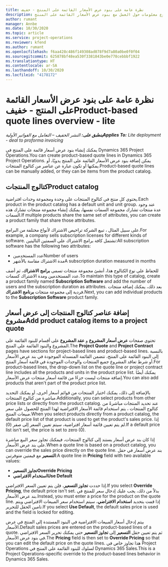 ```yaml
---
title: نظرة عامة على بنود عرض الأسعار القائمة على المنتج - خفيف
description: يقدم هذا الموضوع معلومات حول العمل مع بنود عرض الأسعار القائمة على المنتج.
author: rumant
manager: Annbe
ms.date: 10/30/2020
ms.topic: article
ms.service: project-operations
ms.reviewer: kfend
ms.author: rumant
ms.openlocfilehash: f6aa428c486f149308ad078f9d7a80a0be0f0f04
ms.sourcegitcommit: 625878bf48ea530f3381843be0e778cebbbf1922
ms.translationtype: HT
ms.contentlocale: ar-SA
ms.lasthandoff: 10/30/2020
ms.locfileid: "4178172"
---
```

# <a name="product-based-quote-lines-overview---lite"></a><span data-ttu-id="10405-103">نظرة عامة على بنود عرض الأسعار القائمة على المنتج - خفيف</span><span class="sxs-lookup"><span data-stu-id="10405-103">Product-based quote lines overview - lite</span></span>

<span data-ttu-id="10405-104">_**ينطبق على:** النشر الخفيف – التعامل مع الفواتير الأولية_</span><span class="sxs-lookup"><span data-stu-id="10405-104">_**Applies To:** Lite deployment - deal to proforma invoicing_</span></span>

<span data-ttu-id="10405-105">يمكنك إنشاء بنود عرض أسعار قائمة على المنتج في Dynamics 365 Project Operations.</span><span class="sxs-lookup"><span data-stu-id="10405-105">You can create product-based quote lines in Dynamics 365 Project Operations.</span></span> <span data-ttu-id="10405-106">يمكن إضافة بنود عرض الأسعار القائمة على المنتج يدويًا، أو يمكنها أو تكون عبارة عن عناصر من كتالوج المنتجات.</span><span class="sxs-lookup"><span data-stu-id="10405-106">Product-based quote lines can be manually added, or they can be items from the product catalog.</span></span>

## <a name="product-catalog"></a><span data-ttu-id="10405-107">كتالوج المنتجات</span><span class="sxs-lookup"><span data-stu-id="10405-107">Product catalog</span></span>

<span data-ttu-id="10405-108">يحتوي كل منتج في كتالوج المنتجات على وحدة ومجموعة وحدات افتراضية.</span><span class="sxs-lookup"><span data-stu-id="10405-108">Each product in the product catalog has a default unit and unit group.</span></span> <span data-ttu-id="10405-109">عند وجود عدة منتجات تشارك مجموعة السمات نفسها، يمكنك إنشاء مجموعة منتجات تشارك هذه السمات.</span><span class="sxs-lookup"><span data-stu-id="10405-109">If multiple products share the same set of attributes, you can create a product family that share those attributes.</span></span> 

<span data-ttu-id="10405-110">على سبيل المثال ، تبيع الشركة تراخيص الاشتراك لأنواع مختلفة من البرامج.</span><span class="sxs-lookup"><span data-stu-id="10405-110">For example, a company sells subscription licenses for different kinds of software.</span></span> <span data-ttu-id="10405-111">تشتمل كافة برامج الاشتراك على السمتين التاليتين:</span><span class="sxs-lookup"><span data-stu-id="10405-111">All subscription software has the following two attributes:</span></span>

- <span data-ttu-id="10405-112">عدد المستخدمين</span><span class="sxs-lookup"><span data-stu-id="10405-112">Number of users</span></span>
- <span data-ttu-id="10405-113">مدة الاشتراك مقاسة بالأشهر</span><span class="sxs-lookup"><span data-stu-id="10405-113">A subscription duration measured in months</span></span>

<span data-ttu-id="10405-114">للحفاظ على نوع الكتالوج هذا، أنشئ مجموعة منتجات تسمى **برامج الاشتراك**، ثم أضف عدد المستخدمين ومدة الاشتراك كسمات.</span><span class="sxs-lookup"><span data-stu-id="10405-114">To maintain this type of catalog, create a product family named **Subscription Software** and add the number of users and the subscription duration as attributes.</span></span> <span data-ttu-id="10405-115">بعد ذلك، يمكنك إضافة منتجات فردية إلى مجموعة منتجات **برنامج الاشتراك**.</span><span class="sxs-lookup"><span data-stu-id="10405-115">Next, you can add individual products to the **Subscription Software** product family.</span></span>

## <a name="add-product-catalog-items-to-a-project-quote"></a><span data-ttu-id="10405-116">إضافة عناصر كتالوج المنتجات إلى عرض أسعار مشروع</span><span class="sxs-lookup"><span data-stu-id="10405-116">Add product catalog items to a project quote</span></span>

<span data-ttu-id="10405-117">تحتوي صفحات **عرض أسعار المشروع** و **عقد المشروع** على أقسام للبنود القائمة على المشروع والبنود القائمة على المنتج.</span><span class="sxs-lookup"><span data-stu-id="10405-117">The **Project Quote** and **Project Contract** pages have sections for project-based lines and product-based lines.</span></span> <span data-ttu-id="10405-118">بالنسبة إلى البنود القائمة على المنتج، تتضمن القائمة المنسدلة الموجودة في بند عرض الأسعار أو شرط تعاقد المشروع جميع المنتجات والوحدات الموجودة في قائمة أسعار المنتج.</span><span class="sxs-lookup"><span data-stu-id="10405-118">For product-based lines, the drop-down list on the quote line or project contract line includes all the products and units in the product price list.</span></span> <span data-ttu-id="10405-119">يمكنك أيضًا إضافة منتجات ليست جزءًا من قائمة أسعار منتجات عرض الأسعار.</span><span class="sxs-lookup"><span data-stu-id="10405-119">You can also add products that aren't part of the product price list.</span></span>

<span data-ttu-id="10405-120">بالإضافة إلى ذلك، يمكنك اختيار المنتجات من قوائم أسعار أخرى، أو يمكنك التحديد مباشرة من كتالوج المنتجات.</span><span class="sxs-lookup"><span data-stu-id="10405-120">Additionally, you can select products from other price lists or directly from the product catalog.</span></span> <span data-ttu-id="10405-121">عند تحديد المنتجات مباشرةً من كتالوج المنتجات ، يتم استخدام قائمة الأسعار الافتراضية لهذا المنتج للحصول على سعر مبيعات المنتج.</span><span class="sxs-lookup"><span data-stu-id="10405-121">When you select products directly from a product catalog, the default price list of that product is used to get the product's sales price.</span></span> <span data-ttu-id="10405-122">إذا لم يتم تعيين قائمة أسعار افتراضية، سيتم تعيين السعر إلى صفر (0).</span><span class="sxs-lookup"><span data-stu-id="10405-122">If a default price list isn't set, the price is set to zero (0).</span></span>

<span data-ttu-id="10405-123">إذا كان بند عرض أسعار يستند إلى كتالوج المنتجات، فيمكنك تجاوز سعر البيع مباشرة على بند عرض الأسعار.</span><span class="sxs-lookup"><span data-stu-id="10405-123">When a quote line is based on a product catalog, you can override the sales price directly on the quote line.</span></span> <span data-ttu-id="10405-124">بند عرض أسعار في حقل **التسعير** مع قيمتين متوفرتين:</span><span class="sxs-lookup"><span data-stu-id="10405-124">A quote line in **Pricing** field with two available values:</span></span>

- <span data-ttu-id="10405-125">**تجاوز التسعير**</span><span class="sxs-lookup"><span data-stu-id="10405-125">**Override Pricing**</span></span>
- <span data-ttu-id="10405-126">**‏‏استخدام الافتراضي**</span><span class="sxs-lookup"><span data-stu-id="10405-126">**Use Default**</span></span>

<span data-ttu-id="10405-127">إذا حددت **تجاوز التسعير**، فلن يتم تعيين السعر الافتراضي.</span><span class="sxs-lookup"><span data-stu-id="10405-127">If you select **Override Pricing**, the default price isn't set.</span></span> <span data-ttu-id="10405-128">بدلاً من ذلك، يجب عليك إدخال سعر للمنتج في بند عرض الأسعار.</span><span class="sxs-lookup"><span data-stu-id="10405-128">Instead, you must enter a price for the product on the quote line.</span></span> <span data-ttu-id="10405-129">إذا قمت بتحديد **استخدام الافتراضي**، سيتم استخدام سعر المبيعات الافتراضي ويتم تامين الحقل للتحرير.</span><span class="sxs-lookup"><span data-stu-id="10405-129">If you select **Use Default**, the default sales price is used and the field is locked for editing.</span></span>

<span data-ttu-id="10405-130">بيتم إدخال أسعار المبيعات الافتراضية في البنود المستندة إلى المنتج في عرض الأسعار.</span><span class="sxs-lookup"><span data-stu-id="10405-130">Default sales prices are entered on the product-based lines of a quote.</span></span> <span data-ttu-id="10405-131">ثم يتم تعيين حقل **التسعير** إلى **تجاوز التسعير** حتى يمكنك تحرير السعر الافتراضي في بنود عرض الأسعار.</span><span class="sxs-lookup"><span data-stu-id="10405-131">The **Pricing** field is then set to **Override Pricing** so that you can edit the default price on the quote lines.</span></span> <span data-ttu-id="10405-132">هذا تجاوز خاص في Project Operations لسلوك للبنود القائمة على المنتج في Dynamics 365 Sales.</span><span class="sxs-lookup"><span data-stu-id="10405-132">This is a Project Operations-specific override to the product-based lines behavior in Dynamics 365 Sales.</span></span>
